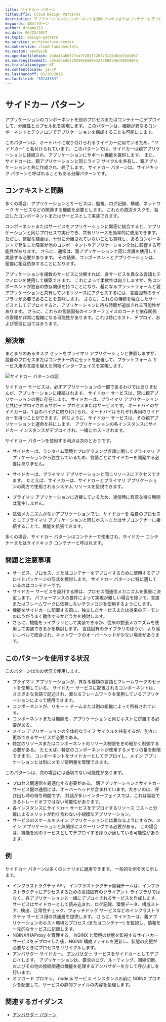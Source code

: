 ```yaml
---
title: サイドカー パターン
titleSuffix: Cloud Design Patterns
description: アプリケーションのコンポーネントを別のプロセスまたはコンテナーにデプロイして、分離性とカプセル化を実現します。
keywords: 設計パターン
author: dragon119
ms.date: 06/23/2017
ms.topic: design-pattern
ms.service: architecture-center
ms.subservice: cloud-fundamentals
ms.custom: seodec18
ms.openlocfilehash: 2b0e46a06f7fe47f281f726f73128db1d7dd1067
ms.sourcegitcommit: c053e6edb429299a0ad9b327888d596c48859d4a
ms.translationtype: HT
ms.contentlocale: ja-JP
ms.lasthandoff: 03/20/2019
ms.locfileid: "58243563"
---
```

# <a name="sidecar-pattern"></a>サイドカー パターン

アプリケーションのコンポーネントを別のプロセスまたはコンテナーにデプロイして、分離性とカプセル化を実現します。 このパターンは、種類が異なるコンポーネントとテクノロジでアプリケーションを構成することも可能にします。

このパターンは、オートバイに取り付けられるサイドカーに似ているため、"*サイドカー*" と名付けられています。 このパターンでは、サイドカーは親アプリケーションに接続され、アプリケーションにサポート機能を提供します。 また、サイドカーは、親アプリケーションと同じライフ サイクルを共有し、親アプリケーションと共に作成され、終了します。 サイドカー パターンは、サイドキック パターンと呼ばれることもある分解パターンです。

## <a name="context-and-problem"></a>コンテキストと問題

多くの場合、アプリケーションとサービスは、監視、ログ記録、構成、ネットワーク サービスなどの関連する機能を必要とします。 これらの周辺タスクを、独立したコンポーネントまたはサービスとして実装できます。

コンポーネントまたはサービスをアプリケーションに緊密に統合すると、アプリケーションと同じプロセスで実行でき、共有リソースを効率的に使用できます。 ただし、緊密な結合は、十分に分離されていないことも意味し、あるコンポーネントで発生した障害が他のコンポーネントやアプリケーション全体に影響する可能性があります。 さらに、通常は、親アプリケーションと同じ言語を使用して実装する必要があります。 その結果、コンポーネントとアプリケーションは、密接に相互依存することになります。

アプリケーションを複数のサービスに分解すれば、各サービスを異なる言語とテクノロジを使用して構築できます。 これによって柔軟性は向上しますが、各コンポーネントが独自の依存関係を持つことになり、基になるプラットフォームと親アプリケーションと共有しているリソースにアクセスするには、言語固有のライブラリが必要であることを意味します。 さらに、これらの機能を独立したサービスとしてデプロイすると、アプリケーションに待ち時間が追加される可能性があります。 さらに、これらの言語固有のインターフェイスのコードと依存関係の管理が非常に複雑になる可能性があります。これは特にホスト、デプロイ、および管理に当てはまります。

## <a name="solution"></a>解決策

まとまりのあるタスク セットをプライマリ アプリケーションと併置しますが、独自のプロセスまたはコンテナー内にセットを配置して、プラットフォーム サービス用の言語を越えた同種インターフェイスを実現します。

![サイドカー パターンの図](./_images/sidecar.png)

サイドカー サービスは、必ずアプリケーションの一部であるわけではありませんが、アプリケーションに接続されます。 サイドカー サービスは、常に親アプリケーションの傍に存在します。 サイドカーは、プライマリ アプリケーションと共にデプロイされるサポート プロセスまたはサービスです。 オートバイのサイドカーは、1 台のバイクに取り付けられ、オートバイはそれぞれ専用のサイドカーを持つことができます。 同じように、サイドカー サービスは、その親アプリケーションと運命を共にします。 アプリケーションの各インスタンスにサイドカー インスタンスがデプロイされ、一緒にホストされます。

サイドカー パターンを使用する利点は次のとおりです。

- サイドカーは、ランタイム環境とプログラミング言語に関してプライマリ アプリケーションから独立しているため、言語ごとにサイドカーを開発する必要はありません。

- サイドカーは、プライマリ アプリケーションと同じリソースにアクセスできます。 たとえば、サイドカーは、サイドカーとプライマリ アプリケーションの両方で使用されるシステム リソースを監視できます。

- プライマリ アプリケーションに近接しているため、通信時に有意な待ち時間は発生しません。

- 拡張メカニズムがないアプリケーションでも、サイドカーを 独自のプロセスとしてプライマリ アプリケーションと同じホストまたはサブコンテナーに接続することで、機能を拡張できます。

多くの場合、サイドカー パターンはコンテナーで使用され、サイドカー コンテナーまたはサイドキック コンテナーと呼ばれます。

## <a name="issues-and-considerations"></a>問題と注意事項

- サービス、プロセス、またはコンテナーをデプロイするために使用するデプロイとパッケージの形式を検討します。 サイドカー パターンに特に適しているのはコンテナーです。
- サイドカー サービスを設計する際は、プロセス間通信メカニズムを慎重に決定します。 パフォーマンスの要件によって実現が難しい場合を除いて、言語またはフレームワークに依存しないテクノロジを使用するようにします。
- 機能をサイドカーに配置する前に、独立したサービスまたは従来のデーモンのほうがうまく動作するかどうかを検討します。
- さらに、機能をライブラリとして実装できるか、従来の拡張メカニズムを使用して実装できるかを検討します。 言語固有のライブラリのほうが、より深いレベルで統合され、ネットワークのオーバーヘッドが少ない場合があります。

## <a name="when-to-use-this-pattern"></a>このパターンを使用する状況

このパターンは次の状況で使用します。

- プライマリ アプリケーションが、異なる種類の言語とフレームワークのセットを使用している。 サイドカー サービスに配置されるコンポーネントは、さまざまな言語で記述され、異なるフレームワークを使用しているアプリケーションによって使用できます。
- コンポーネントが、リモート チームまたは別の組織によって所有されている。
- コンポーネントまたは機能を、アプリケーションと同じホストに併置する必要がある。
- メイン アプリケーションの全体的なライフ サイクルを共有するが、別々に更新できるサービスが必要である。
- 特定のリソースまたはコンポーネントのリソース制限をきめ細かく制御する必要がある。 たとえば、特定のコンポーネントが使用するメモリの量を制限できます。 コンポーネントをサイドカーとしてデプロイし、メイン アプリケーションとは別にメモリ使用量を管理できます。

このパターンは、次の場合には適切でない可能性があります。

- プロセス間通信を最適化する必要がある。 親アプリケーションとサイドカー サービス間の通信には、オーバーヘッドが含まれています。大きいのは、呼び出し時の待ち時間です。 対話が多いインターフェイスでは、これは容認できるトレードオフではない可能性があります。
- 各インスタンスにサイドカー サービスをデプロイするリソース コストと分離によるメリットが釣り合わない小規模なアプリケーション。
- サービスのスケールをメイン アプリケーションとは異なるようにするか、メイン アプリケーションと無関係にスケーリングする必要がある。 この場合は、機能を別のサービスとしてデプロイするほうが適している可能性があります。

## <a name="example"></a>例

サイドカー パターンは多くのシナリオに適用できます。 一般的な例を次に示します。

- インフラストラクチャ API。 インフラストラクチャ開発チームは、インフラストラクチャにアクセスするための言語固有のクライアント ライブラリではなく、各アプリケーションと一緒にデプロイされるサービスを作成します。 サービスはサイドカーとして読み込まれ、ログ記録、環境データ、構成ストア、検出、正常性チェック、ウォッチドッグ サービスなどのインフラストラクチャ サービス用の共通層を提供します。 さらに、サイドカーは、親アプリケーションのホスト環境とプロセス (またはコンテナー) を監視し、情報を一元的なサービスに記録します。
- NGINX/HAProxy を管理する。 NGINX と環境の状態を監視するサイドカー サービスをデプロイした後、NGINX 構成ファイルを更新し、状態の変更が必要なときにプロセスをリサイクルします。
- アンバサダー サイドカー。 [アンバサダー](./ambassador.md) サービスをサイドカーとしてデプロイします。 アプリケーションは、要求のログ、ルーティング、回線切断、およびその他の接続関連の機能を処理するアンバサダーを介して呼び出しを行います。
- オフロード プロキシ。 node.js サービス インスタンスの前に NGINX プロキシを配置して、サービスの静的ファイルの内容を処理します。

## <a name="related-guidance"></a>関連するガイダンス

- [アンバサダー パターン](./ambassador.md)
